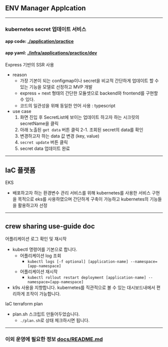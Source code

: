 
## ENV Manager Applcation

---
### kubernetes secret 업데이트 서비스

#### app code: [./application/practice](./application/practice)
#### app yaml: [./infra/applications/practice/dev](./infra/applications/practice/dev)

Express 기반의 SSR 사용
- reason
    - 가장 기본이 되는 configmap이나 secret을 비교적 간단하게 업데이트 할 수 있는 기능을 모델로 선정하고 MVP 개발
    - express + next 형태의 간단한 모듈셋으로 backend와 frontend를 구현할 수 있다.
    - 코드의 일관성을 위해 동일한 언어 사용 : typescript
- use case
  1. 화면 진입 후 SecretList에 보이는 업데이트 하고자 하는 시크릿의 secretName을 클릭
  2. 아래 노출된 `get data` 버튼 클릭
  2-1. 조회된 secret의 data를 확인
  3. 변경하고자 하는 data 값 변경 (key, value)
  4. `secret update` 버튼 클릭
  5. secret data 업데이트 완료

---

## IaC 플랫폼

EKS
- 배포하고자 하는 환경변수 관리 서비스를 위해 kubernetes를 사용한 서비스 구현을 목적으로 eks를 사용하였으며 간단하게 구축이 가능하고 kubernetes의 기능들을 활용하고자 선정


---
## crew sharing use-guide doc

어플리케이션 로그 확인 및 재시작
- kubectl 명령어를 기본으로 합니다.
  - 어플리케이션 log 조회
    - `kubectl logs [-f optional] [application-name] --namespace=[app-namespace]`
  - 어플리케이션 재시작
    - `kubectl rollout restart deployment [application-name] --namespace=[app-namespace]`
- k9s 사용을 지향합니다. kubernetes를 직관적으로 볼 수 있는 대시보드내에서 편리하게 조작이 가능합니다.

IaC terraform plan
- plan.sh 스크립트 만들어두었습니다.
  - `./plan.sh`로 상태 체크하시면 됩니다.

---

### 이외 운영에 필요한 정보 [docs/README.md](./docs/README.md)